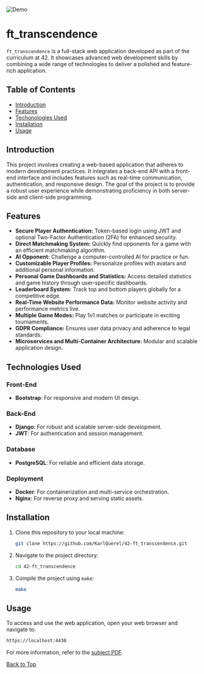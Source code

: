 <a id="top"></a>

![Demo](./src/demo/demo.gif)

# ft_transcendence
`ft_transcendence` is a full-stack web application developed as part of the curriculum at 42. It showcases advanced web development skills by combining a wide range of technologies to deliver a polished and feature-rich application.

## Table of Contents
- [Introduction](#introduction)
- [Features](#features)
- [Techonologies Used](#techonologies-used)
- [Installation](#installation)
- [Usage](#usage)

## Introduction
This project involves creating a web-based application that adheres to modern development practices. It integrates a back-end API with a front-end interface and includes features such as real-time communication, authentication, and responsive design. The goal of the project is to provide a robust user experience while demonstrating proficiency in both server-side and client-side programming.

## Features
- **Secure Player Authentication:** Token-based login using JWT and optional Two-Factor Authentication (2FA) for enhanced security.
- **Direct Matchmaking System:** Quickly find opponents for a game with an efficient matchmaking algorithm.
- **AI Opponent:** Challenge a computer-controlled AI for practice or fun.
- **Customizable Player Profiles:** Personalize profiles with avatars and additional personal information.
- **Personal Game Dashboards and Statistics:** Access detailed statistics and game history through user-specific dashboards.
- **Leaderboard System:** Track top and bottom players globally for a competitive edge.
- **Real-Time Website Performance Data:** Monitor website activity and performance metrics live.
- **Multiple Game Modes:** Play 1v1 matches or participate in exciting tournaments.
- **GDPR Compliance:** Ensures user data privacy and adherence to legal standards.
- **Microservices and Multi-Container Architecture:** Modular and scalable application design.

## Technologies Used

### Front-End
- **Bootstrap**: For responsive and modern UI design.

### Back-End
- **Django**: For robust and scalable server-side development.
- **JWT**: For authentication and session management.

### Database
- **PostgreSQL**: For reliable and efficient data storage.

### Deployment
- **Docker**: For containerization and multi-service orchestration.
- **Nginx**: For reverse proxy and serving static assets.

## Installation
1. Clone this repository to your local machine:
	```sh
	git clone https://github.com/KarlQuerel/42-ft_transcendence.git
	```

2. Navigate to the project directory:
	```sh
	cd 42-ft_transcendence
	```

3. Compile the project using `make`:
	```sh
	make
	```
 
## Usage
To access and use the web application, open your web browser and navigate to:
```bash
https://localhost:4430
```

For more information, refer to the [subject PDF](https://github.com/KarlQuerel/42-so_long/blob/master/docs/en.subject.pdf).

[Back to Top](#top)